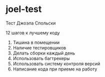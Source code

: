 # joel-test
Тест Джоэла Спольски

12 шагов к лучшему коду

1. Тишина в помещении
2. Наличие тестировщиков
3. Делать сборки каждый день
4. Использовать багтрекеры
5. Использовать систему контроля версий
6. Написание кода при приеме на работу

